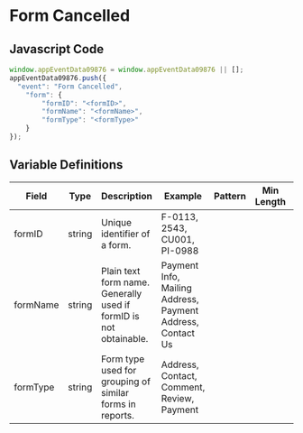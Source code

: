 # Form Cancelled

### 

## Javascript Code
```js
window.appEventData09876 = window.appEventData09876 || [];
appEventData09876.push({
  "event": "Form Cancelled",
    "form": {
        "formID": "<formID>",
        "formName": "<formName>",
        "formType": "<formType>"
    }
});
```

## Variable Definitions

|Field|Type|Description|Example|Pattern|Min Length|Max Length|Minimum|Maximum|Multiple Of|
| --- | --- | --- | --- | --- | --- | --- | --- | --- | --- |
|formID|string|Unique identifier of a form. |F-0113, 2543, CU001, PI-0988|||||||
|formName|string|Plain text form name. Generally used if formID is not obtainable. |Payment Info, Mailing Address, Payment Address, Contact Us|||||||
|formType|string|Form type used for grouping of similar forms in reports.  |Address, Contact, Comment, Review, Payment|||||||



